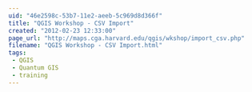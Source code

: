 ```yaml
---
uid: "46e2598c-53b7-11e2-aeeb-5c969d8d366f"
title: "QGIS Workshop - CSV Import"
created: "2012-02-23 12:33:00"
page_url: "http://maps.cga.harvard.edu/qgis/wkshop/import_csv.php"
filename: "QGIS Workshop - CSV Import.html"
tags: 
 - QGIS
 - Quantum GIS
 - training
---
```

